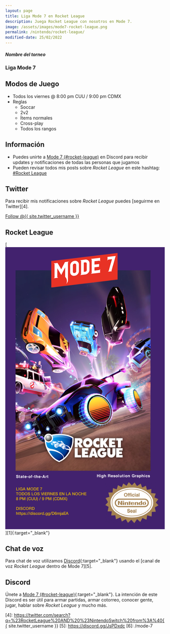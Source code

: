 ```yaml
---
layout: page
title: Liga Mode 7 en Rocket League
description: Juega Rocket League con nosotros en Mode 7.
image: /assets/images/mode7-rocket-league.png
permalink: /nintendo/rocket-league/
modified-date: 25/02/2022
---
```


<div class="row">
<div class="col-12">
<div class="card text-center">
<div class="card-header">
<h5 class="card-title"><i class="fas fa-gamepad"></i> Nombre del torneo</h5>
</div>
<div class="card-body">
<h3 class="card-text">
Liga Mode 7
</h3>
</div>
</div>
</div>
</div>

<div class="row">
<div class="col-sm-6 order-2 order-sm-1">

## <i class="fas fa-gamepad"></i> Modos de Juego

- Todos los viernes @ 8:00 pm CUU / 9:00 pm CDMX
- Reglas
    - Soccar
    - 2v2
    - Ítems normales
    - Cross-play
    - Todos los rangos

## <i class="fas fa-info-circle"></i> Información

- Puedes unirte a [Mode 7 (#rocket-league)][1] en Discord para recibir updates y notificaciones de todas las personas que jugamos
- Pueden revisar todos mis posts sobre *Rocket League* en este hashtag: <a class="badge badge-primary" href="https://blog.{{ site.domain }}/hashtag/rocket-league/">#Rocket League</a>

## <i class="fab fa-twitter"></i> Twitter

Para recibir mis notificaciones sobre *Rocket League* puedes [seguirme en Twitter][4].

<a href="https://twitter.com/{{ site.twitter_username }}" class="twitter-follow-button text-center" data-show-count="false">Follow @{{ site.twitter_username }}</a>

</div>
<div class="col-sm-6 order-1 order-sm-2">

## <i class="fas fa-car"></i> Rocket League

<div class="text-center mt20">
[<img class="img-fluid" src="/assets/images/mode7-rocket-league.png" alt="">][1]{:target="_blank"}
</div>

</div>
</div>

## <i class="fas fa-microphone"></i> Chat de voz

Para chat de voz utilizamos [Discord][1]{:target="_blank"} usando el [canal de voz *Rocket League* dentro de Mode 7][5].

## <i class="fab fa-discord"></i> Discord

Únete a [Mode 7 (#rocket-league)][1]{:target="_blank"}. La intención de este Discord es ser útil para armar partidas, armar cotorreo, conocer gente, jugar, hablar sobre *Rocket League* y mucho más.

[1]: https://discord.gg/D6mjaEA
[2]: https://itunes.apple.com/us/app/id1234806557?mt=12&uo=4&at=10l4Fw
[3]: https://play.google.com/store/apps/details?id=com.nintendo.znca&gl=us&hl=en
[4]: https://twitter.com/search?q=%23RocketLeague%20AND%20%23NintendoSwitch%20from%3A%40{{ site.twitter_username }}
[5]: https://discord.gg/JsPDxdc
[6]: /mode-7